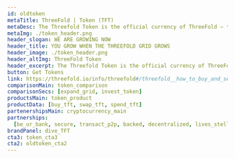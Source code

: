 ```yaml
---
id: oldtoken
metaTitle: ThreeFold | Token (TFT)
metaDesc: The Threefold Token is the official currency of ThreeFold – the engine for a planet positive and data sovereign Internet. Now is the perfect time to get involved.
metaImg: ./token_header.png
header_slogan: WE ARE GROWING NOW
header_title: YOU GROW WHEN THE THREEFOLD GRID GROWS
header_image: ./token_header.png
header_altImg: ThreeFold Token
header_excerpt: The Threefold Token is the official currency of ThreeFold – the engine for a planet positive and data sovereign Internet. Now is the perfect time to get involved.
button: Get Tokens
link: https://threefold.io/info/threefold#/threefold__how_to_buy_and_sell
comparisonMain: token_comparison
comparisonSecs: [expand_grid, invest_token]
productsMain: token_product
productData: [buy_tft, swap_tft, spend_tft]
partenershipsMain: cryptocurrency_main
partnerships:
  [be_ur_bank, secure, transact_p2p, backed, decentralized, lives_stellar]
brandPanel: dive_TFT
cta3: token_cta3
cta2: oldtoken_cta2
---
```

